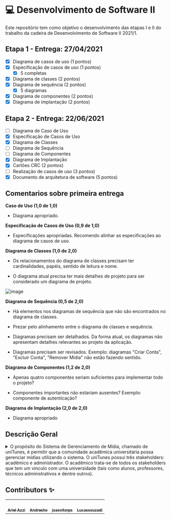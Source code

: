 # :computer: Desenvolvimento de Software II

Este repositório tem como objetivo o desenvolvimento das etapas I e II do trabalho da cadeira de Desenvolvimento de Software II 2021/1.

## Etapa 1 - Entrega: 27/04/2021

- [x] Diagrama de casos de uso (1 pontos)
- [x] Especificação de casos de uso (1 pontos)
   - [x] 5 completas
- [x] Diagrama de classes (2 pontos)
- [x] Diagrama de sequência (2 pontos)
   - [x] 5 diagramas   
- [x] Diagrama de componentes (2 pontos)
- [x] Diagrama de implantação (2 pontos)

## Etapa 2 - Entrega: 22/06/2021 

- [ ] Diagrama de Caso de Uso
- [x] Especificação de Casos de Uso
- [x] Diagrama de Classes
- [ ] Diagrama de Sequência
- [ ] Diagrama de Componentes 
- [x] Diagrama de Implantação
- [x] Cartões CRC (2 pontos)
- [ ] Realização de casos de uso (3 pontos)
- [x] Documento de arquitetura de software (5 pontos)

## Comentarios sobre primeira entrega

**Caso de Uso (1,0 de 1,0)**
- Diagrama apropriado.


**Especificação de Casos de Uso (0,9 de 1,0)**
- Especificações apropriadas. Recomendo alinhar as especificações ao diagrama de casos de uso.



**Diagrama de Classes (1,0 de 2,0)**
- Os relacionamentos do diagrama de classes precisam ter cardinalidades, papéis, sentido de leitura e nome.

- O diagrama atual precisa ter mais detalhes de projeto para ser considerado um diagrama de projeto.

![image](https://user-images.githubusercontent.com/17055516/122628480-95134900-d08c-11eb-81b2-d9b2686c8884.png)



**Diagrama de Sequência (0,5 de 2,0)**
- Há elementos nos diagramas de sequência que não são encontrados no diagrama de classes.

- Prezar pelo alinhamento entre o diagrama de classes e sequência.

- Diagramas precisam ser detalhados. Da forma atual, os diagramas não apresentam detalhes relevantes ao projeto da aplicação.

- Diagramas precisam ser revisados. Exemplo: diagramas "Criar Conta", "Excluir Conta", "Remover Mídia" não estão fazendo sentido.


**Diagrama de Componentes (1,2 de 2,0)**
- Apenas quatro componentes seriam suficientes para implementar todo o projeto?

- Componentes importantes não estariam ausentes? Exemplo: componente de autenticação?


**Diagrama de Implantação (2,0 de 2,0)**
- Diagrama apropriado



## Descrição Geral 
<details>
    <summary> O propósito do Sistema de Gerenciamento de Mídia, chamado de uniTunes, é permitir que a comunidade acadêmica universitária possa gerenciar mídias utilizando o sistema. O uniTunes possui três stakeholders: acadêmico e administrador. O acadêmico trata-se de todos os stakeholders que tem um vínculo com uma universidade (tais como alunos, professores, técnicos administrativos e dentre outros).</summary> O acadêmico pode ser um autor, o qual é um usuário que cria algum tipo de mídia e a disponibiliza no uniTunes. Para um acadêmico passar a ser considerado autor, ele deve necessariamente ter criado e disponibilizado uma (ou mais) mídia no sistema. O autor tem o total controle sobre a mídia criada, podendo visualizá-la, removê-la e atualizá-la. A mídia disponibilizada na uniTunes poderá ser de livre acesso ou paga. Cada mídia disponibilizada (de não livre acesso) terá um valor igual ou maior que R$ 0,01. O administrador do sistema é responsável por fiscalizar as atividades realizadas pelos usuários do sistema com o objetivo de evitar comportamentos inadequados como, por exemplo, mídia que viole a privacidade, as regras da universidade, ou mesmo princípios éticos. Se o administrador do sistema identificar alguma mídia inapropriada, ele poderá removê-la, sendo o autor notificado do motivo da remoção da mídia. O administrador poderá também excluir a conta de acadêmicos e autores, porém o inverso não é possível.
   
   A uniTunes terá às seguintes mídias: música (Figura 1), livro (Figura 2), vídeos (Figura 3) e podcasts (Figura 4). Toda mídia é caracterizada pelo seu nome, descrição, imagem, preço, nome do(s) autor(es), conteúdo (sendo a própria mídia), data de criação e categoria. As categorias das mídias são apresentadas no lado direito das Figura 1, Figura 2, Figura 3 e Figura 4. Além destas características, as mídias do tipo música, vídeo e podcasts serão caracterizadas pela duração contabilizada em minutos. Livro, por sua vez, será também caracterizado pelo seu número de páginas. Os stakeholders usarão estas categorias para classificar as mídias e executar buscas mais refinadas e customizadas. O sistema deverá ter uma interface específica para cada tipo de mídia. As Figura 1, Figura 2, Figura 3 e Figura 4 ilustram tais interfaces. Os stakeholders do uniTunes poderão executar uma mídia (exceto para livro), visualizar, comprar, vender, fazer download e organizar mídias digitais em listas de favoritos. Isto é, os stakeholders poderão criar uma lista de favoritos para cada tipo de mídia, bem como visualizar, atualizar e remover uma mídia de uma lista de favoritos.
   
   Todo stakeholder poderá adicionar créditos (R$) à sua conta com o objetivo de comprar alguma mídia, podendo ser via cartão de crédito, transferência ou boleto bancário. Comprar uma mídia significa transferir 90% do valor da mídia da conta do stakeholder (o comprador) para a conta do autor da mídia (o vendedor), os outros 10% do valor serão transferidos para a conta do administrador do sistema, o qual é o representante legal da empresa proprietária do uniTunes. Um comprovante de pagamento será emitido, contendo a descrição do que foi comprado, o valor total vendido, a data, o nome do comprador e do vendedor. O administrador do sistema poderá acompanhar as vendas realizadas no uniTunes através de um dashboard. Ele poderá consultar o nome das mídias vendidas por dia/bimestre/ano, ou mesmo entre duas datas definidas pelo administrador, bem como o valor total vendido no período consultado. As mídias compradas por um stakeholder serão disponibilizadas na lista de mídias adquiridas pelo mesmo. O stakeholder poderá visualizar, a qualquer momento, os seus créditos. O administrador poderá verificar a quantidade e o valor total de mídias vendidas até a data corrente. Os stakeholders poderão fazer downloads das mídias compradas e das mídias de acesso livre. 
   
   Apenas stakeholders autenticados poderão ter acesso ao uniTunes. Sendo assim, a uniTunes deverá apresentar as seguintes funcionalidades: (1) criar conta de usuário. Para isso, o novo usuário deverá fornecer os seguintes dados: primeiro nome, último nome, e-mail (será o login), senha, confirmação de senha; (2) recuperar senha cadastrada, a qual será enviada para o e-mail do usuário; (3) autenticar (fazer login/logout) no sistema. Acadêmicos não poderão ter acesso às funcionalidades inerentes aos autores, nem àquelas inerentes aos administradores. Autores não poderão também ter acesso às funcionalidades inerente ao administrador do sistema. O sistema deve ser capaz de checar se e-mail de cadastro é válido, garantir que a senha tem no mínimo 6 e no máximo 30 caracteres alfanuméricos, garantir que os campos da senha e da confirmação de senha sejam iguais, garantir que o primeiro e último nome não são nulos. Os autores poderão criar álbuns para melhor organizar as suas músicas. Um álbum terá ao menos uma música. Os acadêmicos poderão visualizar os álbuns novos, os álbuns mais recentes e todos os álbuns cadastrados no sistema (vide Figura 1). Álbuns novos são aqueles cadastrados nos últimos sessenta dias, tomando como referência a data que o autor disponibilizou o mesmo para acesso e a data corrente. Por exemplo, se um autor cadastra um álbum em 01/03/1990 e um usuário acessa o uniTunes em 10/04/1990, o álbum será classificado como um álbum novo (vide Figura 1). Se o acesso ocorre em 05/05/1990, o álbum será classificado como recente (vide Figura 1). O uniTunes poderá ser web, desktop ou um aplicativo para dispositivos móveis.

![Alt text](img/img1.png)


![Alt text](img/img2.png)


![Alt text](img/img3.png)


![Alt text](img/img4.png)
</details>


## Contributors ✨

<table>
  <tr>
    <td align="center"><a href="https://kentcdodds.com"><img src="https://avatars3.githubusercontent.com/u/17055516?s=460&u=8349659f0012b935bd8dd92c822b3fca02ed3049&v=4?v=3" width="100px;" alt=""/><br /><sub><b>Ariel Azzi</b></sub></a></td>
     <td align="center"><a href="https://kentcdodds.com"><img src="https://avatars2.githubusercontent.com/u/25901846?s=460&u=fe44793f8027f6187420ed4d628697df3318cc76&v=4?v=3" width="100px;" alt=""/><br /><sub><b>Andresho</b></sub></a></td>
     <td align="center"><a href="https://kentcdodds.com"><img src="https://avatars3.githubusercontent.com/u/48125062?s=460&v=4?v=3" width="100px;" alt=""/><br /><sub><b>joaovitorps</b></sub></a></td>
     <td align="center"><a href="https://kentcdodds.com"><img src="https://avatars.githubusercontent.com/u/46815659?v=4" width="100px;" alt=""/><br /><sub><b>Lucassouzadi</b></sub></a></td>
  </tr>
</table>

